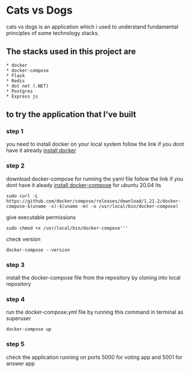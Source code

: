 # Cats vs Dogs
cats vs dogs is an application which i used to understand fundamental principles of some technology stacks.

## The stacks used in this project are    
    * docker
    * docker-compose
    * Flask
    * Redis
    * dot net (.NET)
    * Postgres
    * Express js

## to try the application that I've built

### step 1
you need to install docker on your local system
follow the link if you dont have it already
[install docker](https://docs.docker.com/compose/install/)


### step 2
download docker-compose for running the yaml file
follow  the link if you dont have it aleady
[install docker-compose](https://docker-docs.netlify.app/compose/install/)
for ubuntu 20.04 lts
    
    sudo curl -L https://github.com/docker/compose/releases/download/1.21.2/docker-compose-$(uname -s)-$(uname -m) -o /usr/local/bin/docker-compose)
    
give executable permissions
    
    sudo chmod +x /usr/local/bin/docker-compose'''
check version
 
    docker-compose --version
### step 3
install the docker-compose file from the repository by cloning into local repository



### step 4
run the docker-compose.yml file by running this command in terminal as superuser
 
    docker-compose up

### step 5
check the application running on ports 5000 for voting app and 5001 for answer app
